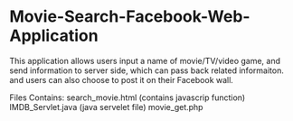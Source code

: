Movie-Search-Facebook-Web-Application
=====================================
This application allows users input a name of movie/TV/video game, and send information to server side, 
which can pass back related informaiton. and users can also choose to post it on their Facebook wall.


Files Contains:
search_movie.html (contains javascrip function)
IMDB_Servlet.java (java servelet file)
movie_get.php
